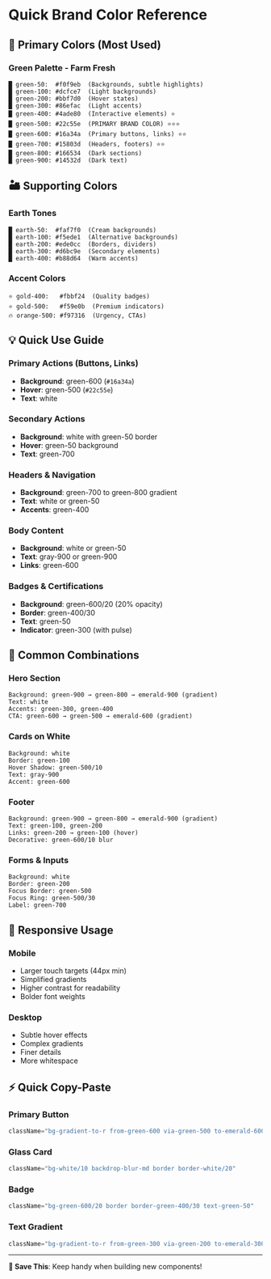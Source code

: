 # Quick Brand Color Reference

## 🎨 Primary Colors (Most Used)

### Green Palette - Farm Fresh
```
█ green-50:  #f0f9eb  (Backgrounds, subtle highlights)
█ green-100: #dcfce7  (Light backgrounds)
█ green-200: #bbf7d0  (Hover states)
█ green-300: #86efac  (Light accents)
█ green-400: #4ade80  (Interactive elements) ⭐
█ green-500: #22c55e  (PRIMARY BRAND COLOR) ⭐⭐⭐
█ green-600: #16a34a  (Primary buttons, links) ⭐⭐
█ green-700: #15803d  (Headers, footers) ⭐⭐
█ green-800: #166534  (Dark sections)
█ green-900: #14532d  (Dark text)
```

## 🏜️ Supporting Colors

### Earth Tones
```
█ earth-50:  #faf7f0  (Cream backgrounds)
█ earth-100: #f5ede1  (Alternative backgrounds)
█ earth-200: #ede0cc  (Borders, dividers)
█ earth-300: #d6bc9e  (Secondary elements)
█ earth-400: #b88d64  (Warm accents)
```

### Accent Colors
```
⭐ gold-400:   #fbbf24  (Quality badges)
⭐ gold-500:   #f59e0b  (Premium indicators)
🔥 orange-500: #f97316  (Urgency, CTAs)
```

## 💡 Quick Use Guide

### Primary Actions (Buttons, Links)
- **Background**: green-600 (`#16a34a`)
- **Hover**: green-500 (`#22c55e`)
- **Text**: white

### Secondary Actions
- **Background**: white with green-50 border
- **Hover**: green-50 background
- **Text**: green-700

### Headers & Navigation
- **Background**: green-700 to green-800 gradient
- **Text**: white or green-50
- **Accents**: green-400

### Body Content
- **Background**: white or green-50
- **Text**: gray-900 or green-900
- **Links**: green-600

### Badges & Certifications
- **Background**: green-600/20 (20% opacity)
- **Border**: green-400/30
- **Text**: green-50
- **Indicator**: green-300 (with pulse)

## 🎯 Common Combinations

### Hero Section
```
Background: green-900 → green-800 → emerald-900 (gradient)
Text: white
Accents: green-300, green-400
CTA: green-600 → green-500 → emerald-600 (gradient)
```

### Cards on White
```
Background: white
Border: green-100
Hover Shadow: green-500/10
Text: gray-900
Accent: green-600
```

### Footer
```
Background: green-900 → green-800 → emerald-900 (gradient)
Text: green-100, green-200
Links: green-200 → green-100 (hover)
Decorative: green-600/10 blur
```

### Forms & Inputs
```
Background: white
Border: green-200
Focus Border: green-500
Focus Ring: green-500/30
Label: green-700
```

## 📱 Responsive Usage

### Mobile
- Larger touch targets (44px min)
- Simplified gradients
- Higher contrast for readability
- Bolder font weights

### Desktop
- Subtle hover effects
- Complex gradients
- Finer details
- More whitespace

## ⚡ Quick Copy-Paste

### Primary Button
```jsx
className="bg-gradient-to-r from-green-600 via-green-500 to-emerald-600"
```

### Glass Card
```jsx
className="bg-white/10 backdrop-blur-md border border-white/20"
```

### Badge
```jsx
className="bg-green-600/20 border border-green-400/30 text-green-50"
```

### Text Gradient
```jsx
className="bg-gradient-to-r from-green-300 via-green-200 to-emerald-300 bg-clip-text text-transparent"
```

---

**💾 Save This**: Keep handy when building new components!
